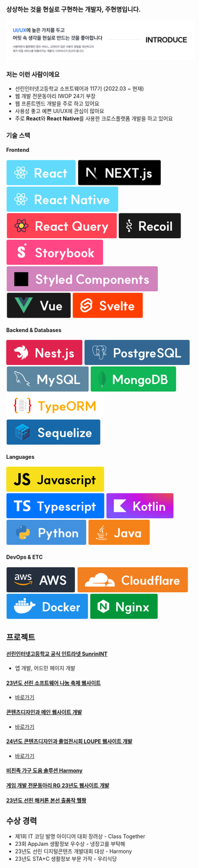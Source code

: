 
### 상상하는 것을 현실로 구현하는 개발자, 주현명입니다.
![alt text](/banner.png)

### 저는 이런 사람이에요
- 선린인터넷고등학교 소프트웨어과 117기 (2022.03 ~ 현재)
- 웹 개발 전문동아리 IWOP 24기 부장
- 웹 프론트엔드 개발을 주로 하고 있어요
- 사용성 좋고 예쁜 UI/UX에 관심이 많아요
- 주로 **React**와 **React Native**를 사용한 크로스플랫폼 개발을 하고 있어요

### 기술 스택
#### Frontend
![alt text](/badges/frontend/React.svg) ![alt text](/badges/frontend/Next.svg) ![alt text](/badges/frontend/React%20Native.svg) ![alt text](/badges/frontend/React%20Query.svg) ![alt text](/badges/frontend/Recoil.svg) ![alt text](/badges/frontend/Storybook.svg) ![alt text](/badges/frontend/Styled%20Components.svg) ![alt text](/badges/frontend/Vue.svg) ![alt text](/badges/frontend/Svelte.svg)
#### Backend & Databases
![alt text](/badges/backends/Nest.js.svg) ![alt text](/badges/backends/PostgreSQL.svg) ![alt text](/badges/backends/MySQL.svg) ![alt text](/badges/backends/MongoDB.svg) ![alt text](/badges/backends/TypeORM.svg) ![alt text](/badges/backends/Sequelize.svg)
#### Languages
![alt text](/badges/languages/javascript.svg) ![alt text](/badges/languages/typescript.svg) ![alt text](/badges/languages/kotlin.svg) ![alt text](/badges/languages/python.svg) ![alt text](/badges/languages/java.svg)
#### DevOps & ETC
![alt text](/badges/devops/aws.svg) ![alt text](/badges/devops/cloudflare.svg) ![alt text](/badges/devops/docker.svg) ![alt text](/badges/devops/nginx.svg)

## 프로젝트
#### [선린인터넷고등학교 공식 인트라넷 SunrinINT](https://github.com/sunrin-int) 
* 앱 개발, 어드민 페이지 개발 
#### [23년도 선린 소프트웨어 나눔 축제 웹사이트](https://github.com/jureuk7/ssf_frontend) 
* [바로가기](https://ssf-frontend.page.dev)
#### [콘텐츠디자인과 메인 웹사이트 개발](https://github.com/sunrin-graphics) 
* [바로가기](https://sunrin.graphics)
#### [24년도 콘텐츠디자인과 졸업전시회 LOUPE 웹사이트 개발](https://sunrin.graphics/2024) 
* [바로가기](https://sunrin.graphics/2024)
#### [비친족 가구 도움 솔루션 Harmony](https://github.com/HarmonyOfficial/harmoy-app) 
#### [게임 개발 전문동아리 RG 23년도 웹사이트 개발](https://github.com/sunrin-rg/sunrin-rg.github.io) 
#### [23년도 선린 해커톤 본선 출품작 헬짱](https://github.com/23sunrinthon/hackathon_frontend)

## 수상 경력
- 제1회 IT 코딩 발명 아이디어 대회 장려상 - Class Together
- 23회 AppJam 생활정보 우수상 - 냉장고를 부탁해
- 23년도 선린 디지털콘텐츠 개발대회 대상 - Harmony
- 23년도 STA+C 생활정보 부문 가작 - 우리식당
